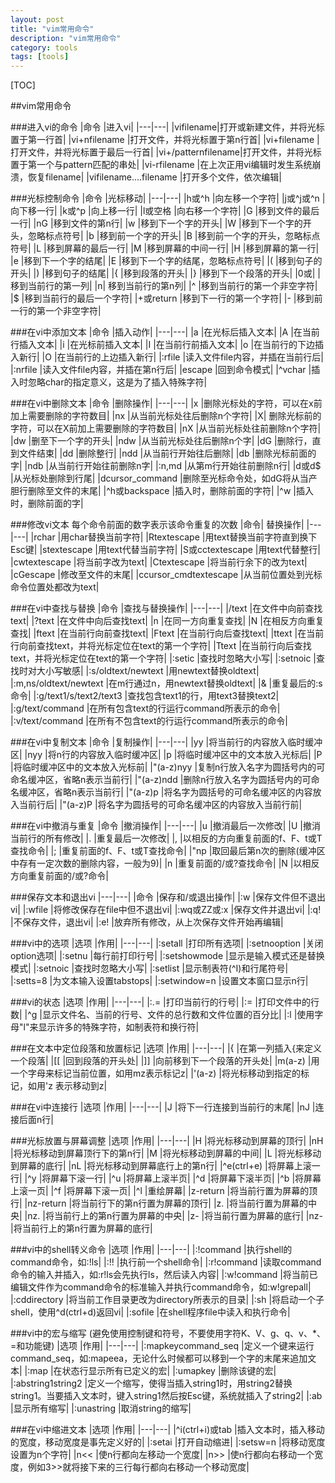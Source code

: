```yaml
---
layout: post
title: "vim常用命令"
description: "vim常用命令"
category: tools
tags: [tools]
---
```



[TOC]

##vim常用命令

###进入vi的命令
|命令 |进入vi|
|---|---|
|vifilename|打开或新建文件，并将光标置于第一行首|
|vi+nfilename |打开文件，并将光标置于第n行首|
|vi+filename |打开文件，并将光标置于最后一行首|
|vi+/patternfilename|打开文件，并将光标置于第一个与pattern匹配的串处|
|vi-rfilename |在上次正用vi编辑时发生系统崩溃，恢复filename|
|vifilename....filename |打开多个文件，依次编辑|

###光标控制命令
|命令 |光标移动|
|---|---|
|h或^h |向左移一个字符|
|j或^j或^n |向下移一行|
|k或^p |向上移一行|
|l或空格 |向右移一个字符|
|G |移到文件的最后一行|
|nG |移到文件的第n行|
|w |移到下一个字的开头|
|W |移到下一个字的开头，忽略标点符号|
|b |移到前一个字的开头|
|B |移到前一个字的开头，忽略标点符号|
|L |移到屏幕的最后一行|
|M |移到屏幕的中间一行|
|H |移到屏幕的第一行|
|e |移到下一个字的结尾|
|E |移到下一个字的结尾，忽略标点符号|
|( |移到句子的开头|
|) |移到句子的结尾|
|{ |移到段落的开头|
|} |移到下一个段落的开头|
|0或\| |移到当前行的第一列|
|n| 移到当前行的第n列|
|^ |移到当前行的第一个非空字符|
|$ |移到当前行的最后一个字符|
|+或return |移到下一行的第一个字符|
|- |移到前一行的第一个非空字符|
  
  ###在vi中添加文本
  |命令 |插入动作|
  |---|---|
  |a |在光标后插入文本|
  |A |在当前行插入文本|
  |i |在光标前插入文本|
  |I |在当前行前插入文本|
  |o |在当前行的下边插入新行|
  |O |在当前行的上边插入新行|
  |:rfile |读入文件file内容，并插在当前行后|
  |:nrfile |读入文件file内容，并插在第n行后|
  |escape |回到命令模式|
  |^vchar |插入时忽略char的指定意义，这是为了插入特殊字符|
  

  ###在vi中删除文本
  |命令 |删除操作|
  |---|---|
  |x |删除光标处的字符，可以在x前加上需要删除的字符数目|
  |nx |从当前光标处往后删除n个字符|
  |X| 删除光标前的字符，可以在X前加上需要删除的字符数目|
  |nX |从当前光标处往前删除n个字符|
  |dw |删至下一个字的开头|
  |ndw |从当前光标处往后删除n个字|
  |dG |删除行，直到文件结束|
  |dd |删除整行|
  |ndd |从当前行开始往后删除|
  |db |删除光标前面的字|
  |ndb |从当前行开始往前删除n字|
  |:n,md |从第m行开始往前删除n行|
  |d或d$ |从光标处删除到行尾|
  |dcursor_command |删除至光标命令处，如dG将从当产胆行删除至文件的末尾|
  |^h或backspace |插入时，删除前面的字符|
  |^w |插入时，删除前面的字|
  
  ###修改vi文本
  每个命令前面的数字表示该命令重复的次数
  |命令| 替换操作|
  |---|---|
  |rchar |用char替换当前字符|
  |Rtextescape |用text替换当前字符直到换下Esc键|
  |stextescape |用text代替当前字符|
  |S或cctextescape |用text代替整行|
  |cwtextescape |将当前字改为text|
  |Ctextescape |将当前行余下的改为text|
  |cGescape |修改至文件的末尾|
  |ccursor_cmdtextescape |从当前位置处到光标命令位置处都改为text|
  

  ###在vi中查找与替换
  |命令 |查找与替换操作|
  |---|---|
  |/text |在文件中向前查找text|
  |?text |在文件中向后查找text|
  |n |在同一方向重复查找|
  |N |在相反方向重复查找|
  |ftext |在当前行向前查找text|
  |Ftext |在当前行向后查找text|
  |ttext |在当前行向前查找text，并将光标定位在text的第一个字符|
  |Ttext |在当前行向后查找text，并将光标定位在text的第一个字符|
  |:setic |查找时忽略大小写|
  |:setnoic |查找时对大小写敏感|
  |:s/oldtext/newtext |用newtext替换oldtext|
  |:m,ns/oldtext/newtext |在m行通过n，用newtext替换oldtext|
  |& |重复最后的:s命令|
  |:g/text1/s/text2/text3 |查找包含text1的行，用text3替换text2|
  |:g/text/command |在所有包含text的行运行command所表示的命令|
  |:v/text/command |在所有不包含text的行运行command所表示的命令|
  

  ###在vi中复制文本
  |命令 |复制操作|
  |---|---|
  |yy |将当前行的内容放入临时缓冲区|
  |nyy |将n行的内容放入临时缓冲区|
  |p |将临时缓冲区中的文本放入光标后|
  |P |将临时缓冲区中的文本放入光标前|
  |"(a-z)nyy |复制n行放入名字为圆括号内的可命名缓冲区，省略n表示当前行|
  |"(a-z)ndd |删除n行放入名字为圆括号内的可命名缓冲区，省略n表示当前行|
  |"(a-z)p |将名字为圆括号的可命名缓冲区的内容放入当前行后|
  |"(a-z)P |将名字为圆括号的可命名缓冲区的内容放入当前行前|
  

  ###在vi中撤消与重复
  |命令 |撤消操作|
  |---|---|
  |u |撤消最后一次修改|
  |U |撤消当前行的所有修改|
  |. |重复最后一次修改|
  |, |以相反的方向重复前面的f、F、t或T查找命令|
  |; |重复前面的f、F、t或T查找命令|
  |"np |取回最后第n次的删除(缓冲区中存有一定次数的删除内容，一般为9)|
  |n |重复前面的/或?查找命令|
  |N |以相反方向重复前面的/或?命令|
  

  ###保存文本和退出vi
  |---|---|
  |命令 |保存和/或退出操作|
  |:w |保存文件但不退出vi|
  |:wfile |将修改保存在file中但不退出vi|
  |:wq或ZZ或:x |保存文件并退出vi|
  |:q! |不保存文件，退出vi|
  |:e! |放弃所有修改，从上次保存文件开始再编辑|
  

  ###vi中的选项
  |选项 |作用|
  |---|---|
  |:setall |打印所有选项|
  |:setnooption |关闭option选项|
  |:setnu |每行前打印行号|
  |:setshowmode |显示是输入模式还是替换模式|
  |:setnoic |查找时忽略大小写|
  |:setlist |显示制表符(^I)和行尾符号|
  |:setts=8 |为文本输入设置tabstops|
  |:setwindow=n |设置文本窗口显示n行|
  

  ###vi的状态
  |选项 |作用|
  |---|---|
  |:.= |打印当前行的行号|
  |:= |打印文件中的行数|
  |^g |显示文件名、当前的行号、文件的总行数和文件位置的百分比|
  |:l |使用字母"l"来显示许多的特殊字符，如制表符和换行符|
  
  ###在文本中定位段落和放置标记
  |选项 |作用|
  |---|---|
  |{ |在第一列插入{来定义一个段落|
  |[[ |回到段落的开头处|
  |]] |向前移到下一个段落的开头处|
  |m(a-z) |用一个字母来标记当前位置，如用mz表示标记z|
  |'(a-z) |将光标移动到指定的标记，如用'z 表示移动到z|
  

  ###在vi中连接行
  |选项 |作用|
  |---|---|
  |J |将下一行连接到当前行的末尾|
  |nJ |连接后面n行|
  

  ###光标放置与屏幕调整
  |选项 |作用|
  |---|---|
  |H |将光标移动到屏幕的顶行|
  |nH |将光标移动到屏幕顶行下的第n行|
  |M |将光标移动到屏幕的中间|
  |L |将光标移动到屏幕的底行|
  |nL |将光标移动到屏幕底行上的第n行|
  |^e(ctrl+e) |将屏幕上滚一行|
  |^y |将屏幕下滚一行|
  |^u |将屏幕上滚半页|
  |^d |将屏幕下滚半页|
  |^b |将屏幕上滚一页|
  |^f |将屏幕下滚一页|
  |^l |重绘屏幕|
  |z-return |将当前行置为屏幕的顶行|
  |nz-return |将当前行下的第n行置为屏幕的顶行|
  |z. |将当前行置为屏幕的中央|
  |nz. |将当前行上的第n行置为屏幕的中央|
  |z- |将当前行置为屏幕的底行|
  |nz- |将当前行上的第n行置为屏幕的底行|
  

  ###vi中的shell转义命令
  |选项 |作用|
  |---|---|
  |:!command |执行shell的command命令，如:!ls|
  |:!! |执行前一个shell命令|
  |:r!command |读取command命令的输入并插入，如:r!ls会先执行ls，然后读入内容|
  |:w!command |将当前已编辑文件作为command命令的标准输入并执行command命令，如:w!grepall|
  |:cddirectory |将当前工作目录更改为directory所表示的目录|
  |:sh |将启动一个子shell，使用^d(ctrl+d)返回vi|
  |:sofile |在shell程序file中读入和执行命令|
  

  ###vi中的宏与缩写
  (避免使用控制键和符号，不要使用字符K、V、g、q、v、*、=和功能键)
  |选项 |作用|
  |---|---|
  |:mapkeycommand_seq |定义一个键来运行command_seq，如:mapeea，无论什么时候都可以移到一个字的末尾来追加文本|
  |:map |在状态行显示所有已定义的宏|
  |:umapkey |删除该键的宏|
  |:abstring1string2 |定义一个缩写，使得当插入string1时，用string2替换string1。当要插入文本时，键入string1然后按Esc键，系统就插入了string2|
  |:ab |显示所有缩写|
  |:unastring |取消string的缩写|
  

  ###在vi中缩进文本
  |选项 |作用|
  |---|---|
  |^i(ctrl+i)或tab |插入文本时，插入移动的宽度，移动宽度是事先定义好的|
  |:setai |打开自动缩进|
  |:setsw=n |将移动宽度设置为n个字符|
  |n<< |使n行都向左移动一个宽度|
  |n>> |使n行都向右移动一个宽度，例如3>>就将接下来的三行每行都向右移动一个移动宽度|
  


  
